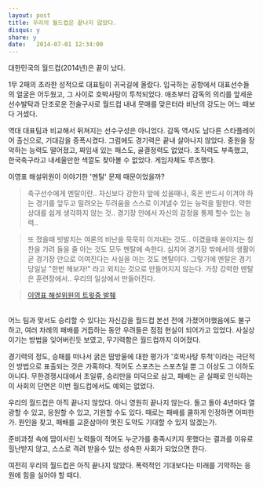 ```yaml
---
layout: post
title: 우리의 월드컵은 끝나지 않았다.
disqus: y
share: y
date:   2014-07-01 12:34:00
---
```


대한민국의 월드컵(2014년)은 끝이 났다. 

1무 2패의 초라한 성적으로 대표팀이 귀국길에 올랐다. 입국하는 공항에서 대표선수들의 얼굴은 어두웠고, 그 사이로 호박사탕이 투척되었다. 
애초부터 감독의 의리를 앞세운 선수발탁과 단조로운 전술구사로 월드컵 내내 뭇매를 맞은터라 비난의 강도는 어느 때보다 거셌다.  

역대 대표팀과 비교해서 뒤쳐지는 선수구성은 아니었다. 감독 역시도 남다른 스타플레이어 출신으로, 기대감을 증폭시켰다. 그럼에도 경기력은 끝내 살아나지 않았다. 중원을 장악하는 능력도 떨어졌고, 짜임새 있는 패스도, 골결정력도 없었다. 조직력도 부족했고, 한국축구라고 내세울만한 색깔도 찾아볼 수 없었다. 게임자체도 루즈했다. 


이영표 해설위원이 이야기한 '멘탈' 문제 때문이었을까? 



>축구선수에게 멘탈이란.. 자신보다 강한자 앞에 섰을때나, 혹은 반드시 이겨야 하는 경기를 앞두고 밀려오는 두려움을 스스로 이겨낼수 있는 능력을 말한다. 약한 상대를 쉽게 생각하지 않는 것.. 경기장 안에서 자신의 감정을 통제 할수 있는 능력.. 


>또 졌을때 빗발치는 여론의 비난을 묵묵히 이겨내는 것도.. 이겼을때 쏟아지는 칭찬을 가려 들을 줄 아는 것도 모두 멘탈에 속한다. 심지어 경기장 밖에서의 생활이 곧 경기장 안으로 이여진다는 사실을 아는 것도 멘탈이다. 그렇기에 멘탈은 경기 당일날 "한번 해보자!" 라고 외치는 것으로 만들어지지 않는다. 가장 강력한 멘탈은 훈련장에서.. 우리의 일상에서 만들어진다.

>[이영표 해설위원의 트윗중 발췌](http://twtkr.olleh.com/view.php?long_id=L1kKoN)


<br>
어느 팀과 맞서도 승리할 수 있다는 자신감을 월드컵 본선 전에 가졌어야했음에도 불구하고, 여러 차례의 패배를 거듭하는 동안 우려들은 점점 현실이 되어가고 있었다. 사실상 이기는 방법을 잊어버린듯 보였고, 무기력함은 월드컵까지 이어졌다.  

경기력의 정도, 승패를 떠나서 굵은 땀방울에 대한 평가가 '호박사탕 투척'이라는 극단적인 방법으로 표출되는 것은 가혹하다. 적어도 스포츠는 스포츠일 뿐 그 이상도 그 이하도 아니다. 무한경쟁시대에서 초일류, 승리만을 미덕으로 삼고, 패배는 곧 실패로 인식하는 이 사회의 단면은 이번 월드컵에서도 예외는 없었다. 

우리의 월드컵은 아직 끝나지 않았다. 아니 영원히 끝나지 않는다. 돌고 돌아 4년마다 열광할 수 있고, 응원할 수 있고, 기원할 수도 있다. 때로는 패배를 쿨하게 인정하면 어떠한가. 원인을 찾고, 패배를 교훈삼아야 멋진 도약도 기대할 수 있지 않겠는가. 

준비과정 속에 땀이서린 노력들이 적어도 누군가를 충족시키지 못했다는 결과를 이유로 힐난받지 않고, 스스로 격려 받을수 있는 성숙한 사회가 되었으면 한다. 

여전히 우리의 월드컵은 아직 끝나지 않았다. 폭력적인 기대보다는 미래를 기약하는 응원에 힘을 실어야 할 때다. 